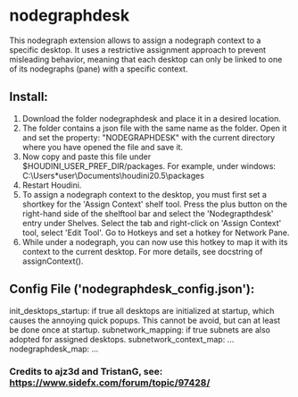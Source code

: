 # nodegraphdesk
This nodegraph extension allows to assign a nodegraph context to a specific desktop. It uses a 
restrictive assignment approach to prevent misleading behavior, meaning that each desktop can only 
be linked to one of its nodegraphs (pane) with a specific context.


## Install: 
1. Download the folder nodegraphdesk and place it in a desired location. 
2. The folder contains a json file with the same name as the folder. Open it and set the property: 
"NODEGRAPHDESK" with the current directory where you have opened the file and save it. 
3. Now copy and paste this file under $HOUDINI_USER_PREF_DIR/packages.
For example, under windows: C:\Users\*user\Documents\houdini20.5\packages
4. Restart Houdini.
5. To assign a nodegraph context to the desktop, you must first set a shortkey for the 'Assign 
Context' shelf tool. Press the plus button on the right-hand side of the shelftool bar and select the 
'Nodegrapthdesk' entry under Shelves. Select the tab and right-click on 'Assign Context' tool, 
select 'Edit Tool'. Go to Hotkeys and set a hotkey for Network Pane.
6. While under a nodegraph, you can now use this hotkey to map it with its context to the current 
desktop. For more details, see docstring of assignContext().

## Config File ('nodegraphdesk_config.json'):
init_desktops_startup: if true all desktops are initialized at startup, which causes the annoying 
quick popups. This cannot be avoid, but can at least be done once at startup.
subnetwork_mapping: if true subnets are also adopted for assigned desktops.
subnetwork_context_map: ...
nodegraphdesk_map: ...


### Credits to ajz3d and TristanG, see: https://www.sidefx.com/forum/topic/97428/
